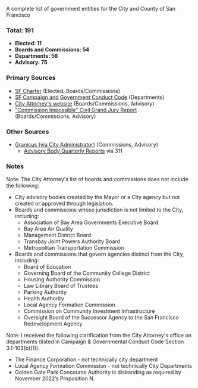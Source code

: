 A complete list of government entities for the City and County of San Francisco

### Total: 191
- **Elected: 11**
- **Boards and Commissions: 54**
- **Departments: 56**
- **Advisory: 75**

### Primary Sources
- [SF Charter](https://codelibrary.amlegal.com/codes/san_francisco/latest/sf_charter/0-0-0-502) (Elected, Boards/Commissions)  
- [SF Campaign and Government Conduct Code](https://codelibrary.amlegal.com/codes/san_francisco/latest/sf_campaign/0-0-0-979) (Departments) 
- [City Attorney's website](https://www.sfcityattorney.org/good-government/list-of-commissions-boards/) (Boards/Commissions, Advisory)
- ["Commission Impossible" Civil Grand Jury Report](https://www.sf.gov/sites/default/files/2024-06/Commissions%20Impossible%20Report%20-%20FINAL%20VERSION%202024-05-30.pdf) (Boards/Commissions, Advisory)

### Other Sources
- [Granicus (via City Administrator)](https://sanfrancisco.granicus.com/boards/w/098a146c082ae14e) (Commissions, Advisory)
    - [Advisory Body Quarterly Reports](https://www.sf.gov/resource/2023/boards-and-commissions-database) via 311

### Notes
Note: The City Attorney's list of boards and commissions does not include the following:
- City  advisory bodies created by the Mayor or a City agency but not created or approved through legislation.
- Boards and commissions whose jurisdiction is not limited to the City, including:
    - Association of Bay Area Governments Executive Board
    - Bay Area Air Quality
    - Management District Board
    - Transbay Joint Powers Authority Board
    - Metropolitan Transportation Commission
- Boards and commissions that govern agencies distinct from the City, including:
    - Board of Education
    - Governing Board of the Community College District
    - Housing Authority Commission
    - Law Library Board of Trustees
    - Parking Authority
    - Health Authority
    - Local Agency Formation Commission
    - Commission on Community Investment Infrastructure
    - Oversight Board of the Successor Agency to the San Francisco Redevelopment Agency

Note: I received the following clarification from the City Attorney's office on departments (listed in Campaign & Governmental Conduct Code Section 3.1-103(b)(1)):
- The Finance Corporation - not technically city department
- Local Agency Formation Commission - not technically City Departments
- Golden Gate Park Concourse Authority is disbanding as required by November 2022’s Proposition N.